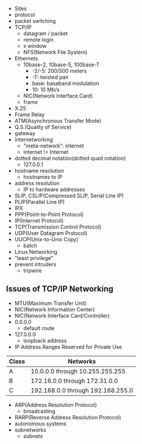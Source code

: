  - Sites
 - protocol
 - packet switching
 - TCP/IP
   - datagram / packet
   - remote login
   - x window
   - NFS(Network File System)
 - Ethernets
   - 10base-2, 10base-5, 100base-T
     - -2/-5: 200/500 meters
     - -T: twisted pair
     - base: baseband modulation
     - 10: 10 Mb/s
   - NIC(Network Interface Card)
   - frame
 - X.25
 - Frame Relay
 - ATM(Asynchronous Transfer Mode)
 - Q.S.(Quality of Service)
 - gateway
 - internetworking
   - "meta-network": internet
   - internet != Internet
 - dotted decimal notation(dotted quad notation)
   - 127.0.0.1
 - hostname resolution
   - hostnames to IP
 - address resolution
   - IP to hardware addresses
 - SLIP, CSLIP(Compressed SLIP, Serial Line IP)
 - PLIP(Parallel Line IP)
 - IPX
 - PPP(Point-to-Point Protocol)
 - IP(Internet Protocol)
 - TCP(Transmission Control Protocol)
 - UDP(User Datagram Protocol)
 - UUCP(Unix-to-Unix Copy)
   - batch
 - Linux Networking
 - "least privilege"
 - prevent intruders
   - tripwire


## Issues of TCP/IP Networking

 - MTU(Maximum Transfer Unit)
 - NIC(Network Information Center)
 - NIC(Network Interface Card/Controller)
 - 0.0.0.0
   - default route
 - 127.0.0.0
   - loopback address
 - IP Address Ranges Reserved for Private Use


 |Class|Networks|
 |---|---|
 |A|10.0.0.0 through 10.255.255.255|
 |B|172.16.0.0 through 172.31.0.0|
 |C|192.168.0.0 through 192.168.255.0|


 - ARP(Address Resolution Protocol)
   - broadcasting
 - RARP(Reverse Address Resolution Protocol)
 - autonomous systems
 - subnetworks
   - subnets
